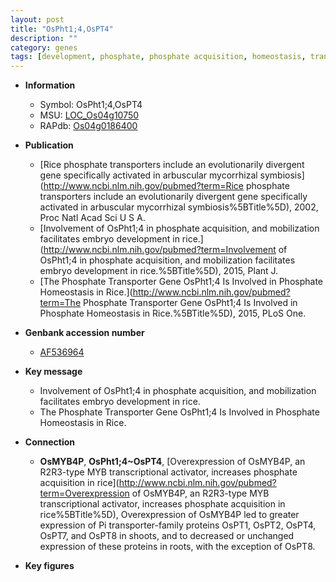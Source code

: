 ```yaml
---
layout: post
title: "OsPht1;4,OsPT4"
description: ""
category: genes
tags: [development, phosphate, phosphate acquisition, homeostasis, transporter, phosphate transport, phosphate homeostasis]
---
```


* **Information**  
    + Symbol: OsPht1;4,OsPT4  
    + MSU: [LOC_Os04g10750](http://rice.plantbiology.msu.edu/cgi-bin/ORF_infopage.cgi?orf=LOC_Os04g10750)  
    + RAPdb: [Os04g0186400](http://rapdb.dna.affrc.go.jp/viewer/gbrowse_details/irgsp1?name=Os04g0186400)  

* **Publication**  
    + [Rice phosphate transporters include an evolutionarily divergent gene specifically activated in arbuscular mycorrhizal symbiosis](http://www.ncbi.nlm.nih.gov/pubmed?term=Rice phosphate transporters include an evolutionarily divergent gene specifically activated in arbuscular mycorrhizal symbiosis%5BTitle%5D), 2002, Proc Natl Acad Sci U S A.
    + [Involvement of OsPht1;4 in phosphate acquisition, and mobilization facilitates embryo development in rice.](http://www.ncbi.nlm.nih.gov/pubmed?term=Involvement of OsPht1;4 in phosphate acquisition, and mobilization facilitates embryo development in rice.%5BTitle%5D), 2015, Plant J.
    + [The Phosphate Transporter Gene OsPht1;4 Is Involved in Phosphate Homeostasis in Rice.](http://www.ncbi.nlm.nih.gov/pubmed?term=The Phosphate Transporter Gene OsPht1;4 Is Involved in Phosphate Homeostasis in Rice.%5BTitle%5D), 2015, PLoS One.

* **Genbank accession number**  
    + [AF536964](http://www.ncbi.nlm.nih.gov/nuccore/AF536964)

* **Key message**  
    + Involvement of OsPht1;4 in phosphate acquisition, and mobilization facilitates embryo development in rice.
    + The Phosphate Transporter Gene OsPht1;4 Is Involved in Phosphate Homeostasis in Rice.

* **Connection**  
    + __OsMYB4P__, __OsPht1;4~OsPT4__, [Overexpression of OsMYB4P, an R2R3-type MYB transcriptional activator, increases phosphate acquisition in rice](http://www.ncbi.nlm.nih.gov/pubmed?term=Overexpression of OsMYB4P, an R2R3-type MYB transcriptional activator, increases phosphate acquisition in rice%5BTitle%5D), Overexpression of OsMYB4P led to greater expression of Pi transporter-family proteins OsPT1, OsPT2, OsPT4, OsPT7, and OsPT8 in shoots, and to decreased or unchanged expression of these proteins in roots, with the exception of OsPT8.

* **Key figures**  


